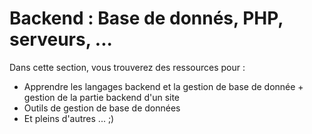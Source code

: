 # Backend : Base de donnés, PHP, serveurs, ...

Dans cette section, vous trouverez des ressources pour : 
- Apprendre les langages backend et la gestion de base de donnée + gestion de la partie backend d'un site 
- Outils de gestion de base de données
- Et pleins d'autres ... ;) 